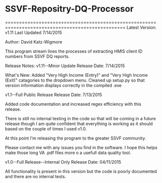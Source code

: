 # SSVF-Repositry-DQ-Processor
=================================================================================================
Latest Version: v1.11
Last Updated 7/14/2015

Author: David Katz-Wigmore

This program stream lines the processes of extracting HMIS client ID numbers from SSVF DQ reports.

Release Notes:
v1.11--Minor Update
Release Date: 7/14/2015

  What's New:
    Added "Very High Income (Entry)" and "Very High Income (Exit)" catagories to the dropdown menu.
    Cleaned up setup.py so that version information displays correctly in the compiled .exe

v1.1--Full Public Release
Release Date: 7/13/2015

  Added code documentation and increased regex efficiency with this release.
  
  There is still no internal testing in the code so that will be coming in a future release though I am quite
  confident that everything is working as it should based on the couple of times I used v1.0.
  
  At this point I'm releasing the program to the greater SSVF community.
  
  Please contact me with any issues you find in the software.  I hope this helps make those long VA .pdf files more o
  a usefull data quality tool.

v1.0--Full Release--Internal Only
Release Date: 04/11/2015

  All functionality is present in this version but the code is poorly documented and there are no internal tests.
  
